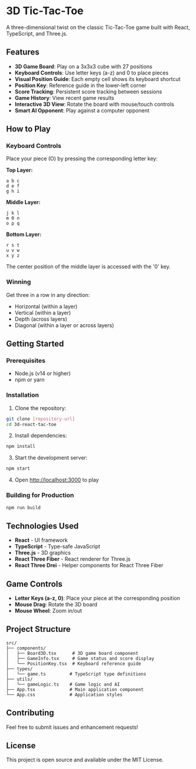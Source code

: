 # 3D Tic-Tac-Toe

A three-dimensional twist on the classic Tic-Tac-Toe game built with React, TypeScript, and Three.js.

## Features

- **3D Game Board**: Play on a 3x3x3 cube with 27 positions
- **Keyboard Controls**: Use letter keys (a-z) and 0 to place pieces
- **Visual Position Guide**: Each empty cell shows its keyboard shortcut
- **Position Key**: Reference guide in the lower-left corner
- **Score Tracking**: Persistent score tracking between sessions
- **Game History**: View recent game results
- **Interactive 3D View**: Rotate the board with mouse/touch controls
- **Smart AI Opponent**: Play against a computer opponent

## How to Play

### Keyboard Controls

Place your piece (O) by pressing the corresponding letter key:

**Top Layer:**
```
a b c
d e f  
g h i
```

**Middle Layer:**
```
j k l
m 0 n
o p q
```

**Bottom Layer:**
```
r s t
u v w
x y z
```

The center position of the middle layer is accessed with the '0' key.

### Winning

Get three in a row in any direction:
- Horizontal (within a layer)
- Vertical (within a layer)
- Depth (across layers)
- Diagonal (within a layer or across layers)

## Getting Started

### Prerequisites

- Node.js (v14 or higher)
- npm or yarn

### Installation

1. Clone the repository:
```bash
git clone [repository-url]
cd 3d-react-tac-toe
```

2. Install dependencies:
```bash
npm install
```

3. Start the development server:
```bash
npm start
```

4. Open [http://localhost:3000](http://localhost:3000) to play

### Building for Production

```bash
npm run build
```

## Technologies Used

- **React** - UI framework
- **TypeScript** - Type-safe JavaScript
- **Three.js** - 3D graphics
- **React Three Fiber** - React renderer for Three.js
- **React Three Drei** - Helper components for React Three Fiber

## Game Controls

- **Letter Keys (a-z, 0)**: Place your piece at the corresponding position
- **Mouse Drag**: Rotate the 3D board
- **Mouse Wheel**: Zoom in/out

## Project Structure

```
src/
├── components/
│   ├── Board3D.tsx      # 3D game board component
│   ├── GameInfo.tsx     # Game status and score display
│   └── PositionKey.tsx  # Keyboard reference guide
├── types/
│   └── game.ts         # TypeScript type definitions
├── utils/
│   └── gameLogic.ts    # Game logic and AI
├── App.tsx             # Main application component
└── App.css             # Application styles
```

## Contributing

Feel free to submit issues and enhancement requests!

## License

This project is open source and available under the MIT License.
